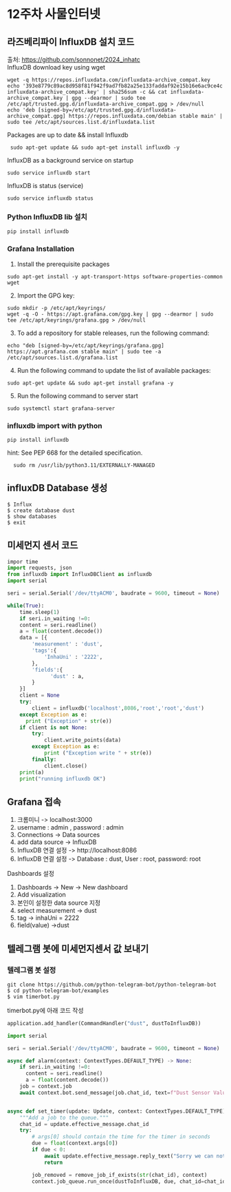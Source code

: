 # 12주차 사물인터넷

## 라즈베리파이 InfluxDB 설치 코드
출처: https://github.com/sonnonet/2024_inhatc    
InfluxDB download key using wget
```
wget -q https://repos.influxdata.com/influxdata-archive_compat.key
echo '393e8779c89ac8d958f81f942f9ad7fb82a25e133faddaf92e15b16e6ac9ce4c influxdata-archive_compat.key' | sha256sum -c && cat influxdata-archive_compat.key | gpg --dearmor | sudo tee /etc/apt/trusted.gpg.d/influxdata-archive_compat.gpg > /dev/null
echo 'deb [signed-by=/etc/apt/trusted.gpg.d/influxdata-archive_compat.gpg] https://repos.influxdata.com/debian stable main' | sudo tee /etc/apt/sources.list.d/influxdata.list
```
Packages are up to date && install Influxdb
```
 sudo apt-get update && sudo apt-get install influxdb -y
```
InfluxDB as a background service on startup
```
sudo service influxdb start
```
InfluxDB is status (service)
```
sudo service influxdb status
```
### Python InfluxDB lib 설치
```
pip install influxdb
```
### Grafana Installation
1. Install the prerequisite packages
```
sudo apt-get install -y apt-transport-https software-properties-common wget
```
2. Import the GPG key:
```
sudo mkdir -p /etc/apt/keyrings/
wget -q -O - https://apt.grafana.com/gpg.key | gpg --dearmor | sudo tee /etc/apt/keyrings/grafana.gpg > /dev/null
```
3. To add a repository for stable releases, run the following command:
```
echo "deb [signed-by=/etc/apt/keyrings/grafana.gpg] https://apt.grafana.com stable main" | sudo tee -a /etc/apt/sources.list.d/grafana.list
```
4. Run the following command to update the list of available packages:
```
sudo apt-get update && sudo apt-get install grafana -y
```
5. Run the following command to server start
```
sudo systemctl start grafana-server
```
### influxdb import with python
```
pip install influxdb
```
hint: See PEP 668 for the detailed specification.
```
  sudo rm /usr/lib/python3.11/EXTERNALLY-MANAGED
```
## influxDB Database 생성
```
$ Influx
$ create database dust
$ show databases
$ exit
```
## 미세먼지 센서 코드
```python
impor time
import requests, json
from influxdb import InfluxDBClient as influxdb
import serial

seri = serial.Serial('/dev/ttyACM0', baudrate = 9600, timeout = None)

while(True):
    time.sleep(1)
    if seri.in_waiting !=0:
    content = seri.readline()
    a = float(content.decode())
    data = [{
        'measurement' : 'dust',
        'tags':{
            'InhaUni' : '2222',
        },
        'fields':{
              'dust' : a,
        }
    }]
    client = None
    try:
        client = influxdb('localhost',8086,'root','root','dust')
    except Exception as e:
      print ("Exception" + str(e))
    if client is not None:
        try:
            client.write_points(data)
        except Exception as e:
            print ("Exception write " + str(e))
        finally:
            client.close()
    print(a)
    print("running influxdb OK")
```
## Grafana 접속
1. 크롬미니 -> localhost:3000
2. username : admin , password : admin
3. Connections -> Data sources
4. add data source -> InfluxDB
5. InfluxDB 연결 설정 -> http://localhost:8086
6. InfluxDB 연결 설정 -> Database : dust, User : root, password: root
    
Dashboards 설정
1. Dashboards -> New -> New dashboard
2. Add visualization
3. 본인이 설정한 data source 지정
4. select measurement -> dust
5. tag -> inhaUni = 2222
6. field(value) ->dust

## 텔레그램 봇에 미세먼지센서 값 보내기
### 텔레그램 봇 설정
```
git clone https://github.com/python-telegram-bot/python-telegram-bot
$ cd python-telegram-bot/examples
$ vim timerbot.py
```
timerbot.py에 아래 코드 작성   
```python
application.add_handler(CommandHandler("dust", dustToInfluxDB))

import serial

seri = serial.Serial('/dev/ttyACM0', baudrate = 9600, timeont = None)

async def alarm(context: ContextTypes.DEFAULT_TYPE) -> None:
    if seri.in_waiting !=0:
      content = seri.readline()
      a = float(content.decode())
    job = context.job
    await context.bot.send_message(job.chat_id, text=f"Dust Sensor Value! {a}")


async def set_timer(update: Update, context: ContextTypes.DEFAULT_TYPE) -> None:
    """Add a job to the queue."""
    chat_id = update.effective_message.chat_id
    try:
        # args[0] should contain the time for the timer in seconds
        due = float(context.args[0])
        if due < 0:
            await update.effective_message.reply_text("Sorry we can not go back to future!")
            return

        job_removed = remove_job_if_exists(str(chat_id), context)
        context.job_queue.run_once(dustToInfluxDB, due, chat_id=chat_id, name=str(chat_id), data=due)
```
